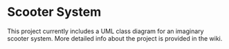 # Scooter System

This project currently includes a UML class diagram for an imaginary scooter system. More detailed info about the project is provided in the wiki.
